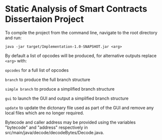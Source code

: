 # Static Analysis of Smart Contracts Dissertaion Project
To compile the project from the command line, navigate to the root directory and run:

`java -jar target/Implementation-1.0-SNAPSHOT.jar <arg>`

By default a list of opcodes will be produced, for alternative outputs replace `<arg>` with:

`opcodes` for a full list of opcodes

`branch` to produce the full branch structure

`simple branch` to produce a simplified branch structure

`gui` to launch the GUI and output a simplified branch structure

`update` to update the dictonary file used as part of the GUI and remove any local files which are no longer required.

Bytecode and caller address may be provided using the variables "bytecode" and "address" respectively in src/main/java/decode/decodeBytes/Decode.java.
